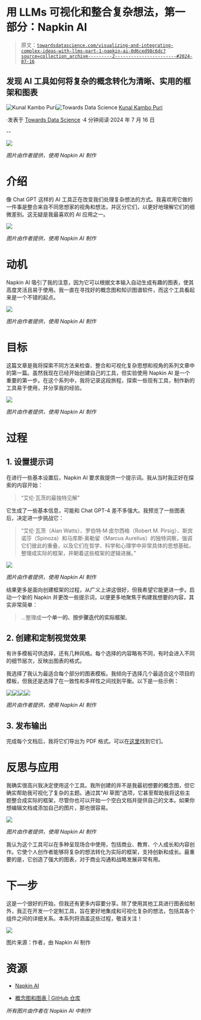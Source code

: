 # 用 LLMs 可视化和整合复杂想法，第一部分：Napkin AI

> 原文：[`towardsdatascience.com/visualizing-and-integrating-complex-ideas-with-llms-part-1-napkin-ai-0d6ced98c6dc?source=collection_archive---------2-----------------------#2024-07-16`](https://towardsdatascience.com/visualizing-and-integrating-complex-ideas-with-llms-part-1-napkin-ai-0d6ced98c6dc?source=collection_archive---------2-----------------------#2024-07-16)

## 发现 AI 工具如何将复杂的概念转化为清晰、实用的框架和图表

[](https://medium.com/@kunalkpuri?source=post_page---byline--0d6ced98c6dc--------------------------------)![Kunal Kambo Puri](https://medium.com/@kunalkpuri?source=post_page---byline--0d6ced98c6dc--------------------------------)[](https://towardsdatascience.com/?source=post_page---byline--0d6ced98c6dc--------------------------------)![Towards Data Science](https://towardsdatascience.com/?source=post_page---byline--0d6ced98c6dc--------------------------------) [Kunal Kambo Puri](https://medium.com/@kunalkpuri?source=post_page---byline--0d6ced98c6dc--------------------------------)

·发表于 [Towards Data Science](https://towardsdatascience.com/?source=post_page---byline--0d6ced98c6dc--------------------------------) ·4 分钟阅读·2024 年 7 月 16 日

--

![](img/58218128e48c929c406439e733cef6a3.png)

*图片由作者提供，使用 Napkin AI 制作*

# 介绍

像 Chat GPT 这样的 AI 工具正在改变我们处理复杂想法的方式。我喜欢用它做的一件事是整合来自不同思想家的视角和想法，并区分它们，以更好地理解它们的细微差别。这无疑是我最喜欢的 AI 应用之一。

![](img/e74d91bdb00b4649782c4fc2ef88f6c4.png)

*图片由作者提供，使用 Napkin AI 制作*

# 动机

Napkin AI 吸引了我的注意，因为它可以根据文本输入自动生成有趣的图表，使其高度灵活且易于使用。我一直在寻找好的概念图和知识图谱软件，而这个工具看起来是一个不错的起点。

![](img/8b20516786b7468aea59e12975e39b91.png)

*图片由作者提供，使用 Napkin AI 制作*

# 目标

这篇文章是我将探索不同方法来检查、整合和可视化复杂思想和视角的系列文章中的第一篇。虽然我现在已经开始创建自己的工具，但实验使用 Napkin AI 是一个重要的第一步。在这个系列中，我将记录这段旅程，探索一些现有工具，制作新的工具易于使用，并分享我的经验。

![](img/18b735807061fc54b3ea0a9b6b8cbf4b.png)

*图片由作者提供，使用 Napkin AI 制作*

# 过程

## 1\. 设置提示词

在进行一些基本设置后，Napkin AI 要求我提供一个提示词。我从当时我正好在探索的内容开始：

> “艾伦·瓦茨的最独特见解”

它生成了一些基本信息，可能和 Chat GPT-4 差不多强大。我预览了一些图表后，决定进一步挑战它：

> “艾伦·瓦茨（Alan Watts）、罗伯特·M·皮尔西格（Robert M. Pirsig）、斯宾诺莎（Spinoza）和马库斯·奥勒留（Marcus Aurelius）的独特洞察，强调它们彼此的重叠，以及它们在哲学、科学和心理学中非常具体的思想基础，整理成实际的框架，并朝着这些框架的逻辑进展。”

![](img/9f77b18ac768ab06e554e71ad05f46fb.png)

*图片由作者提供，使用 Napkin AI 制作*

结果更多是面向创建框架的过程，从广义上讲这很好，但我希望它能更进一步。启动一个新的 Napkin 并更改一些提示词，以便更多地聚焦于构建我想要的内容，其实非常简单：

> …整理成**一个单一的、按步骤迭代的实际框架**。

## 2\. 创建和定制视觉效果

有许多模板可供选择，还有几种风格。每个选择的内容略有不同，有时会进入不同的细节层次，反映出图表的格式。

我选择了我认为最适合每个部分的图表模板。我倾向于选择几个最适合这个项目的模板，但我还是选择了在一致性和多样性之间找到平衡。以下是一些示例：

![](img/271563f4ca741fe5acf5282f674a3d19.png)![](img/0c284d6cb5e03ba52c9f94713799b207.png)![](img/17fb20b689e8711d7d0eb43385db9b9b.png)![](img/2d67cf24d1f8456ea8998b12ab6cb520.png)

*图片由作者提供，使用 Napkin AI 制作*

## 3\. 发布输出

完成每个文档后，我将它们导出为 PDF 格式。可以在[这里](https://github.com/kunalkpuri/concept-maps-and-diagrams/tree/main/napkin-ai)找到它们。

# 反思与应用

我确实很高兴我决定使用这个工具。我所创建的并不是我最初想要的概念图，但它确实帮助我可视化了复杂的主题。通过其“AI 草图”选项，它甚至帮助我将这些主题整合成实际的框架，尽管你也可以开始一个空白文档并提供自己的文本。如果你想编辑文档或添加自己的图片，那也很容易。

![](img/2e27ee5f30b1388a1c4b6e971540ff33.png)

*图片由作者提供，使用 Napkin AI 制作*

我认为这个工具可以在多种呈现场合中使用，包括商业、教育、个人成长和内容创作。它使个人创作者能够将复杂的想法转化为实际的框架，支持创新和成长。最重要的是，它创造了强大的图表，对于商业沟通和战略发展非常有用。

# 下一步

这是一个很好的开始，但我还有更多内容要分享。除了使用其他工具进行图表绘制外，我正在开发一个定制工具，旨在更好地集成和可视化复杂的想法，包括其各个组件之间的详细关系。本系列将涵盖这些过程，敬请关注！

![](img/553efc5d47ef54fb4b1df3a83f2c973f.png)

图片来源：作者，由 Napkin AI 制作

# 资源

+   [Napkin AI](https://napkin.ai)

+   [概念图和图表 | GitHub 仓库](https://github.com/kunalkpuri/concept-maps-and-diagrams)

*所有图片由作者在 Napkin AI 中制作*
